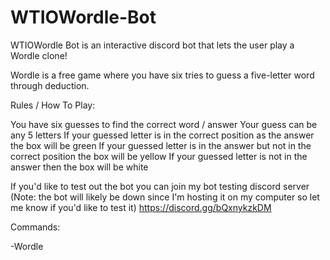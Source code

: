 # WTIOWordle-Bot

WTIOWordle Bot is an interactive discord bot that lets the user play a Wordle clone! 

Wordle is a free game where you have six tries to guess a five-letter word through deduction.

Rules / How To Play:

You have six guesses to find the correct word / answer
Your guess can be any 5 letters
If your guessed letter is in the correct position as the answer the box will be green
If your guessed letter is in the answer but not in the correct position the box will be yellow
If your guessed letter is not in the answer then the box will be white

If you'd like to test out the bot you can join my bot testing discord server (Note: the bot will likely be down since I'm hosting it on my computer so let me know if you'd like to test it) https://discord.gg/bQxnykzkDM

Commands:

-Wordle
